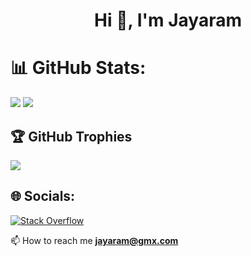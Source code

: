 <h1 align="center">Hi 👋, I'm Jayaram</h1>

# 📊 GitHub Stats:
![](https://github-readme-stats.vercel.app/api?username=nice&theme=default&hide_border=false&include_all_commits=true&count_private=true)
![](https://github-readme-streak-stats.herokuapp.com/?user=nice&theme=default&hide_border=false)<br/>

## 🏆 GitHub Trophies
![](https://github-profile-trophy.vercel.app/?username=nice&theme=flat&no-frame=false&no-bg=false&margin-w=4)

## 🌐 Socials:
[![Stack Overflow](https://img.shields.io/badge/-Stackoverflow-FE7A16?logo=stack-overflow&logoColor=white)](https://stackoverflow.com/users/2102830) 

📫 How to reach me **jayaram@gmx.com**
